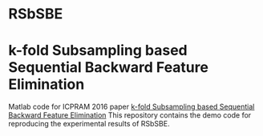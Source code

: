 # RSbSBE

# k-fold Subsampling based Sequential Backward Feature Elimination
Matlab code for ICPRAM 2016 paper [k-fold Subsampling based Sequential Backward Feature Elimination](https://www.scitepress.org/Papers/2016/56888/pdf/index.html)
This repository contains the demo code for reproducing the experimental results of RSbSBE. 
